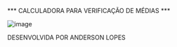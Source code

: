 *** CALCULADORA PARA VERIFICAÇÃO DE MÉDIAS *** 

![image](https://github.com/LopesA95/Average-number-of-students/assets/123224432/df4d5ad3-b39c-4b37-9588-433df72aa94a)


DESENVOLVIDA POR ANDERSON LOPES
